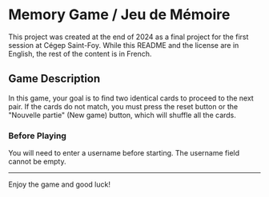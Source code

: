 # Memory Game / Jeu de Mémoire  

This project was created at the end of 2024 as a final project for the first session at Cégep Saint-Foy. While this README and the license are in English, the rest of the content is in French.  

## Game Description  

In this game, your goal is to find two identical cards to proceed to the next pair. If the cards do not match, you must press the reset button or the "Nouvelle partie" (New game) button, which will shuffle all the cards.  

### Before Playing  
You will need to enter a username before starting. The username field cannot be empty.  

---
Enjoy the game and good luck!  
